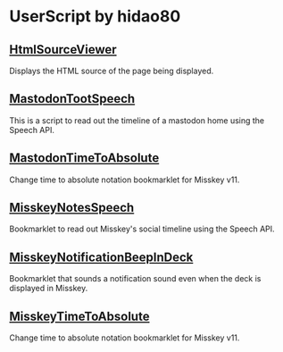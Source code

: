 # UserScript by hidao80

## [HtmlSourceViewer](./HtmlSourceViewer/README.md)  
Displays the HTML source of the page being displayed.

## [MastodonTootSpeech](./MastodonTootSpeech/README.md)  
This is a script to read out the timeline of a mastodon home using the Speech API.  

## [MastodonTimeToAbsolute](./MastodonTimeToAbsolute/README.md)  
Change time to absolute notation bookmarklet for Misskey v11.  

## [MisskeyNotesSpeech](./MisskeyNotesSpeech/README.md)  
Bookmarklet to read out Misskey's social timeline using the Speech API.  

## [MisskeyNotificationBeepInDeck](./MisskeyNotificationBeepInDeck/README.md)  
Bookmarklet that sounds a notification sound even when the deck is displayed in Misskey.  

## [MisskeyTimeToAbsolute](./MisskeyTimeToAbsolute/README.md)  
Change time to absolute notation bookmarklet for Misskey v11.  
